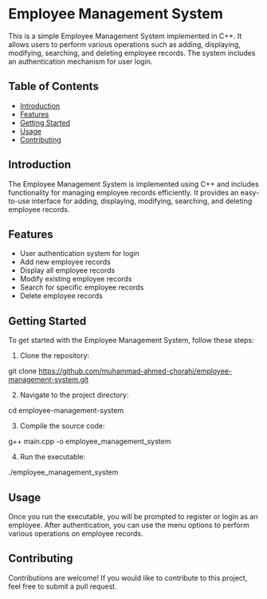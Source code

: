# Employee Management System

This is a simple Employee Management System implemented in C++. It allows users to perform various operations such as adding, displaying, modifying, searching, and deleting employee records. The system includes an authentication mechanism for user login.

## Table of Contents

- [Introduction](#introduction)
- [Features](#features)
- [Getting Started](#getting-started)
- [Usage](#usage)
- [Contributing](#contributing)

## Introduction

The Employee Management System is implemented using C++ and includes functionality for managing employee records efficiently. It provides an easy-to-use interface for adding, displaying, modifying, searching, and deleting employee records.

## Features

- User authentication system for login
- Add new employee records
- Display all employee records
- Modify existing employee records
- Search for specific employee records
- Delete employee records

## Getting Started

To get started with the Employee Management System, follow these steps:

1. Clone the repository:

git clone https://github.com/muhammad-ahmed-chorahi/employee-management-system.git

2. Navigate to the project directory:

cd employee-management-system

3. Compile the source code:

g++ main.cpp -o employee_management_system

4. Run the executable:

./employee_management_system

## Usage

Once you run the executable, you will be prompted to register or login as an employee. After authentication, you can use the menu options to perform various operations on employee records.

## Contributing

Contributions are welcome! If you would like to contribute to this project, feel free to submit a pull request.
